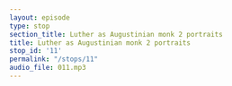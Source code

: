 ```yaml
---
layout: episode
type: stop
section_title: Luther as Augustinian monk 2 portraits
title: Luther as Augustinian monk 2 portraits
stop_id: '11'
permalink: "/stops/11"
audio_file: 011.mp3
---
```



